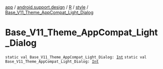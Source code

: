 [app](../../../index.md) / [android.support.design](../../index.md) / [R](../index.md) / [style](index.md) / [Base_V11_Theme_AppCompat_Light_Dialog](.)

# Base_V11_Theme_AppCompat_Light_Dialog

`static val Base_V11_Theme_AppCompat_Light_Dialog: `[`Int`](https://kotlinlang.org/api/latest/jvm/stdlib/kotlin/-int/index.html)
`static val Base_V11_Theme_AppCompat_Light_Dialog: `[`Int`](https://kotlinlang.org/api/latest/jvm/stdlib/kotlin/-int/index.html)
